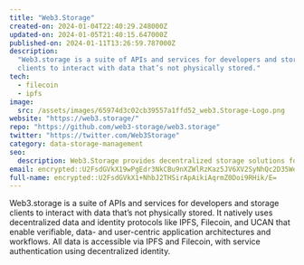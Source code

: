 ```yaml
---
title: "Web3.Storage"
created-on: 2024-01-04T22:40:29.248000Z
updated-on: 2024-01-05T21:40:15.647000Z
published-on: 2024-01-11T13:26:59.787000Z
description:
  "Web3.storage is a suite of APIs and services for developers and storage
  clients to interact with data that’s not physically stored."
tech:
  - filecoin
  - ipfs
image:
  src: /assets/images/65974d3c02cb39557a1ffd52_web3.Storage-Logo.png
website: "https://web3.storage/"
repo: "https://github.com/web3-storage/web3.storage"
twitter: "https://twitter.com/Web3Storage"
category: data-storage-management
seo:
  description: Web3.Storage provides decentralized storage solutions for web3 applications.
email: encrypted::U2FsdGVkX19wPgEdr3NkCBu9nXZWlRzKaz5JV6XV2SyNhQc2D35WehvlPwT1RLQ2
full-name: encrypted::U2FsdGVkX1+NhbJ2THSirApAikiAqrmZ0Doi9RHik/E=
---
```


Web3.storage is a suite of APIs and services for developers and storage clients to interact with data that’s not physically stored. It natively uses decentralized data and identity protocols like IPFS, Filecoin, and UCAN that enable verifiable, data- and user-centric application architectures and workflows. All data is accessible via IPFS and Filecoin, with service authentication using decentralized identity.
